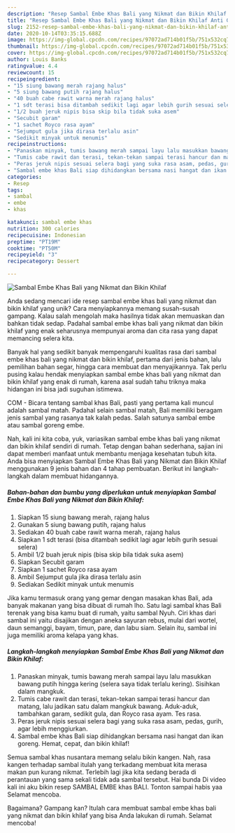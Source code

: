 ```yaml
---
description: "Resep Sambal Embe Khas Bali yang Nikmat dan Bikin Khilaf Anti Gagal"
title: "Resep Sambal Embe Khas Bali yang Nikmat dan Bikin Khilaf Anti Gagal"
slug: 2152-resep-sambal-embe-khas-bali-yang-nikmat-dan-bikin-khilaf-anti-gagal
date: 2020-10-14T03:35:15.688Z
image: https://img-global.cpcdn.com/recipes/97072ad714b01f5b/751x532cq70/sambal-embe-khas-bali-yang-nikmat-dan-bikin-khilaf-foto-resep-utama.jpg
thumbnail: https://img-global.cpcdn.com/recipes/97072ad714b01f5b/751x532cq70/sambal-embe-khas-bali-yang-nikmat-dan-bikin-khilaf-foto-resep-utama.jpg
cover: https://img-global.cpcdn.com/recipes/97072ad714b01f5b/751x532cq70/sambal-embe-khas-bali-yang-nikmat-dan-bikin-khilaf-foto-resep-utama.jpg
author: Louis Banks
ratingvalue: 4.4
reviewcount: 15
recipeingredient:
- "15 siung bawang merah rajang halus"
- "5 siung bawang putih rajang halus"
- "40 buah cabe rawit warna merah rajang halus"
- "1 sdt terasi bisa ditambah sedikit lagi agar lebih gurih sesuai selera"
- "1/2 buah jeruk nipis bisa skip bila tidak suka asem"
- "Secubit garam"
- "1 sachet Royco rasa ayam"
- "Sejumput gula jika dirasa terlalu asin"
- "Sedikit minyak untuk menumis"
recipeinstructions:
- "Panaskan minyak, tumis bawang merah sampai layu lalu masukkan bawang putih hingga kering (selera saya tidak terlalu kering). Sisihkan dalam mangkuk."
- "Tumis cabe rawit dan terasi, tekan-tekan sampai terasi hancur dan matang, lalu jadikan satu dalam mangkuk bawang. Aduk-aduk, tambahkan garam, sedikit gula, dan Royco rasa ayam. Tes rasa."
- "Peras jeruk nipis sesuai selera bagi yang suka rasa asam, pedas, gurih, agar lebih menggiurkan."
- "Sambal embe khas Bali siap dihidangkan bersama nasi hangat dan ikan goreng. Hemat, cepat, dan bikin khilaf!"
categories:
- Resep
tags:
- sambal
- embe
- khas

katakunci: sambal embe khas 
nutrition: 300 calories
recipecuisine: Indonesian
preptime: "PT19M"
cooktime: "PT50M"
recipeyield: "3"
recipecategory: Dessert

---
```



![Sambal Embe Khas Bali yang Nikmat dan Bikin Khilaf](https://img-global.cpcdn.com/recipes/97072ad714b01f5b/751x532cq70/sambal-embe-khas-bali-yang-nikmat-dan-bikin-khilaf-foto-resep-utama.jpg)

Anda sedang mencari ide resep sambal embe khas bali yang nikmat dan bikin khilaf yang unik? Cara menyiapkannya memang susah-susah gampang. Kalau salah mengolah maka hasilnya tidak akan memuaskan dan bahkan tidak sedap. Padahal sambal embe khas bali yang nikmat dan bikin khilaf yang enak seharusnya mempunyai aroma dan cita rasa yang dapat memancing selera kita.

Banyak hal yang sedikit banyak mempengaruhi kualitas rasa dari sambal embe khas bali yang nikmat dan bikin khilaf, pertama dari jenis bahan, lalu pemilihan bahan segar, hingga cara membuat dan menyajikannya. Tak perlu pusing kalau hendak menyiapkan sambal embe khas bali yang nikmat dan bikin khilaf yang enak di rumah, karena asal sudah tahu triknya maka hidangan ini bisa jadi suguhan istimewa.

COM - Bicara tentang sambal khas Bali, pasti yang pertama kali muncul adalah sambal matah. Padahal selain sambal matah, Bali memiliki beragam jenis sambal yang rasanya tak kalah pedas. Salah satunya sambal embe atau sambal goreng embe.


Nah, kali ini kita coba, yuk, variasikan sambal embe khas bali yang nikmat dan bikin khilaf sendiri di rumah. Tetap dengan bahan sederhana, sajian ini dapat memberi manfaat untuk membantu menjaga kesehatan tubuh kita. Anda bisa menyiapkan Sambal Embe Khas Bali yang Nikmat dan Bikin Khilaf menggunakan 9 jenis bahan dan 4 tahap pembuatan. Berikut ini langkah-langkah dalam membuat hidangannya.

<!--inarticleads1-->

##### Bahan-bahan dan bumbu yang diperlukan untuk menyiapkan Sambal Embe Khas Bali yang Nikmat dan Bikin Khilaf:

1. Siapkan 15 siung bawang merah, rajang halus
1. Gunakan 5 siung bawang putih, rajang halus
1. Sediakan 40 buah cabe rawit warna merah, rajang halus
1. Siapkan 1 sdt terasi (bisa ditambah sedikit lagi agar lebih gurih sesuai selera)
1. Ambil 1/2 buah jeruk nipis (bisa skip bila tidak suka asem)
1. Siapkan Secubit garam
1. Siapkan 1 sachet Royco rasa ayam
1. Ambil Sejumput gula jika dirasa terlalu asin
1. Sediakan Sedikit minyak untuk menumis


Jika kamu termasuk orang yang gemar dengan masakan khas Bali, ada banyak makanan yang bisa dibuat di rumah lho. Satu lagi sambal khas Bali terenak yang bisa kamu buat di rumah, yaitu sambal Nyuh. Ciri khas dari sambal ini yaitu disajikan dengan aneka sayuran rebus, mulai dari wortel, daun semanggi, bayam, timun, pare, dan labu siam. Selain itu, sambal ini juga memiliki aroma kelapa yang khas. 

<!--inarticleads2-->

##### Langkah-langkah menyiapkan Sambal Embe Khas Bali yang Nikmat dan Bikin Khilaf:

1. Panaskan minyak, tumis bawang merah sampai layu lalu masukkan bawang putih hingga kering (selera saya tidak terlalu kering). Sisihkan dalam mangkuk.
1. Tumis cabe rawit dan terasi, tekan-tekan sampai terasi hancur dan matang, lalu jadikan satu dalam mangkuk bawang. Aduk-aduk, tambahkan garam, sedikit gula, dan Royco rasa ayam. Tes rasa.
1. Peras jeruk nipis sesuai selera bagi yang suka rasa asam, pedas, gurih, agar lebih menggiurkan.
1. Sambal embe khas Bali siap dihidangkan bersama nasi hangat dan ikan goreng. Hemat, cepat, dan bikin khilaf!


Semua sambal khas nusantara memang selalu bikin kangen. Nah, rasa kangen terhadap sambal itulah yang terkadang membuat kita merasa makan pun kurang nikmat. Terlebih lagi jika kita sedang berada di perantauan yang sama sekali tidak ada sambal tersebut. Hai bunda Di video kali ini aku bikin resep SAMBAL EMBE khas BALI. Tonton sampai habis yaa Selamat mencoba. 

Bagaimana? Gampang kan? Itulah cara membuat sambal embe khas bali yang nikmat dan bikin khilaf yang bisa Anda lakukan di rumah. Selamat mencoba!
